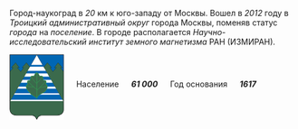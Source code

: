 <!--2021-12-05 00:36:11-->
Город-наукоград в *20* км к юго-западу от Москвы. Вошел в *2012* году в *Троицкий административный округ* города Москвы,
поменяв статус *города* на *поселение*.
В городе располагается *Научно-исследовательский институт земного магнетизма* РАН (ИЗМИРАН).

<img src="Troitsk.png" align="middle" width="96px"> &emsp; 
Население &emsp; ***61 000*** &emsp;
Год основания &emsp; ***1617***
